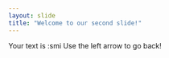```yaml
---
layout: slide
title: "Welcome to our second slide!"
---
```

Your text is :smi
Use the left arrow to go back!

